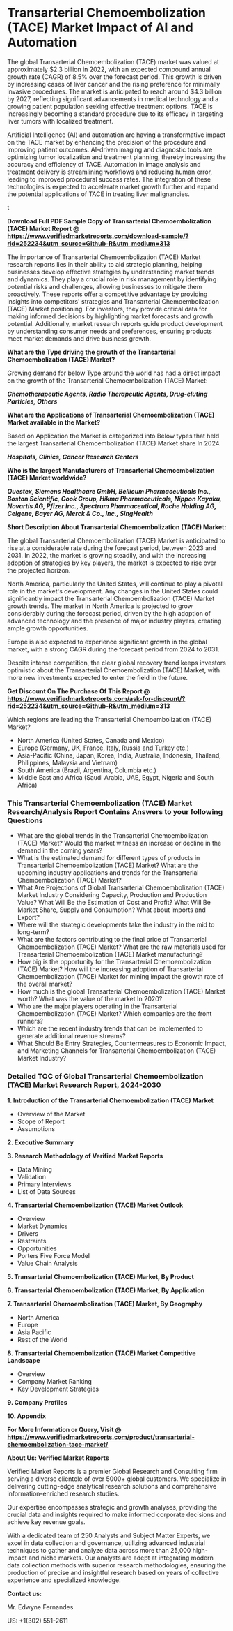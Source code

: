<meta name="title" content="Global Transarterial Chemoembolization (TACE) Market Impact of AI and Automation"><meta name="description" content="The global Transarterial Chemoembolization (TACE) market was valued at approximately $2.3 billion in 2022, with an expected compound annual growth rate (CAGR) of 8.5% "><meta name="title" content="Transarterial Chemoembolization (TACE) Market Size, Share, Scope, Trends, Growth, Opportunities, Analysis, Forecast"><h1>Transarterial Chemoembolization (TACE) Market Impact of AI and Automation</h1><p>The global Transarterial Chemoembolization (TACE) market was valued at approximately $2.3 billion in 2022, with an expected compound annual growth rate (CAGR) of 8.5% over the forecast period. This growth is driven by increasing cases of liver cancer and the rising preference for minimally invasive procedures. The market is anticipated to reach around $4.3 billion by 2027, reflecting significant advancements in medical technology and a growing patient population seeking effective treatment options. TACE is increasingly becoming a standard procedure due to its efficacy in targeting liver tumors with localized treatment.</p><p>Artificial Intelligence (AI) and automation are having a transformative impact on the TACE market by enhancing the precision of the procedure and improving patient outcomes. AI-driven imaging and diagnostic tools are optimizing tumor localization and treatment planning, thereby increasing the accuracy and efficiency of TACE. Automation in image analysis and treatment delivery is streamlining workflows and reducing human error, leading to improved procedural success rates. The integration of these technologies is expected to accelerate market growth further and expand the potential applications of TACE in treating liver malignancies.</p>t</p><p id="" class=""><strong>Download Full PDF Sample Copy of Transarterial Chemoembolization (TACE) Market Report @ <a href="https://www.verifiedmarketreports.com/download-sample/?rid=252234&utm_source=Github-R&utm_medium=313" target="_blank">https://www.verifiedmarketreports.com/download-sample/?rid=252234&utm_source=Github-R&utm_medium=313</a></strong></p><p>The importance of&nbsp;Transarterial Chemoembolization (TACE) Market research reports lies in their ability to aid strategic planning, helping businesses develop effective strategies by understanding market trends and dynamics. They play a crucial role in risk management by identifying potential risks and challenges, allowing businesses to mitigate them proactively. These reports offer a competitive advantage by providing insights into competitors' strategies and Transarterial Chemoembolization (TACE) Market positioning. For investors, they provide critical data for making informed decisions by highlighting market forecasts and growth potential. Additionally, market research reports guide product development by understanding consumer needs and preferences, ensuring products meet market demands and drive business growth.</p><p><strong>What are the&nbsp;Type driving the growth of the Transarterial Chemoembolization (TACE) Market?</strong></p><p id="" class="">Growing demand for below Type around the world has had a direct impact on the growth of the Transarterial Chemoembolization (TACE) Market:</p><em><strong>Chemotherapeutic Agents, Radio Therapeutic Agents, Drug-eluting Particles, Others</strong></em></p><strong>What are the&nbsp;Applications&nbsp;of Transarterial Chemoembolization (TACE) Market available in the Market?</strong></p><p id="" class="">Based on Application the Market is categorized into Below types that held the largest Transarterial Chemoembolization (TACE) Market share In 2024.</p><em><strong>Hospitals, Clinics, Cancer Research Centers</strong></em></p><strong>Who is the largest Manufacturers of Transarterial Chemoembolization (TACE) Market worldwide?</strong></p><p><em><strong>Questex, Siemens Healthcare GmbH, Bellicum Pharmaceuticals Inc., Boston Scientific, Cook Group, Hikma Pharmaceuticals, Nippon Kayaku, Novartis AG, Pfizer Inc., Spectrum Pharmaceutical, Roche Holding AG, Celgene, Bayer AG, Merck & Co., Inc., SingHealth</strong></em></p><p id="" class=""><strong>Short Description About Transarterial Chemoembolization (TACE) Market:</strong></p><p>The global Transarterial Chemoembolization (TACE) Market is anticipated to rise at a considerable rate during the forecast period, between 2023 and 2031. In 2022, the market is growing steadily, and with the increasing adoption of strategies by key players, the market is expected to rise over the projected horizon.</p><p>North America, particularly the United States, will continue to play a pivotal role in the market's development. Any changes in the United States could significantly impact the Transarterial Chemoembolization (TACE) Market growth trends. The market in North America is projected to grow considerably during the forecast period, driven by the high adoption of advanced technology and the presence of major industry players, creating ample growth opportunities.</p><p>Europe is also expected to experience significant growth in the global market, with a strong CAGR during the forecast period from 2024 to 2031.</p><p>Despite intense competition, the clear global recovery trend keeps investors optimistic about the Transarterial Chemoembolization (TACE) Market, with more new investments expected to enter the field in the future.</p><p id="" class=""><strong>Get Discount On The Purchase Of This Report @ <a href="https://www.verifiedmarketreports.com/ask-for-discount/?rid=252234&utm_source=Github-R&utm_medium=313" target="_blank">https://www.verifiedmarketreports.com/ask-for-discount/?rid=252234&utm_source=Github-R&utm_medium=313</a></strong></p>Which regions are leading the Transarterial Chemoembolization (TACE) Market?</p><ul><li>North America (United States, Canada and Mexico)</li><li>Europe (Germany, UK, France, Italy, Russia and Turkey etc.)</li><li>Asia-Pacific (China, Japan, Korea, India, Australia, Indonesia, Thailand, Philippines, Malaysia and Vietnam)</li><li>South America (Brazil, Argentina, Columbia etc.)</li><li>Middle East and Africa (Saudi Arabia, UAE, Egypt, Nigeria and South Africa)</li></ul><h3 id="" class="">This Transarterial Chemoembolization (TACE) Market Research/Analysis Report Contains Answers to your following Questions</h3><ul><li>What are the global trends in the Transarterial Chemoembolization (TACE) Market? Would the market witness an increase or decline in the demand in the coming years?</li><li>What is the estimated demand for different types of products in Transarterial Chemoembolization (TACE) Market? What are the upcoming industry applications and trends for the Transarterial Chemoembolization (TACE) Market?</li><li>What Are Projections of Global Transarterial Chemoembolization (TACE) Market Industry Considering Capacity, Production and Production Value? What Will Be the Estimation of Cost and Profit? What Will Be Market Share, Supply and Consumption? What about imports and Export?</li><li>Where will the strategic developments take the industry in the mid to long-term?</li><li>What are the factors contributing to the final price of Transarterial Chemoembolization (TACE) Market? What are the raw materials used for Transarterial Chemoembolization (TACE) Market manufacturing?</li><li>How big is the opportunity for the Transarterial Chemoembolization (TACE) Market? How will the increasing adoption of Transarterial Chemoembolization (TACE) Market for mining impact the growth rate of the overall market?</li><li>How much is the global Transarterial Chemoembolization (TACE) Market worth? What was the value of the market In 2020?</li><li>Who are the major players operating in the Transarterial Chemoembolization (TACE) Market? Which companies are the front runners?</li><li>Which are the recent industry trends that can be implemented to generate additional revenue streams?</li><li>What Should Be Entry Strategies, Countermeasures to Economic Impact, and Marketing Channels for Transarterial Chemoembolization (TACE) Market Industry?</li></ul><h3 id="" class="">Detailed TOC of Global Transarterial Chemoembolization (TACE) Market Research Report, 2024-2030</h3><p id="" class=""><strong>1. Introduction of the Transarterial Chemoembolization (TACE) Market</strong></p><ul><li>Overview of the Market</li><li>Scope of Report</li><li>Assumptions</li></ul><p id="" class=""><strong>2. Executive Summary</strong></p><p id="" class=""><strong>3. Research Methodology of Verified Market Reports</strong></p><ul><li>Data Mining</li><li>Validation</li><li>Primary Interviews</li><li>List of Data Sources</li></ul><p id="" class=""><strong>4. Transarterial Chemoembolization (TACE) Market Outlook</strong></p><ul><li>Overview</li><li>Market Dynamics</li><li>Drivers</li><li>Restraints</li><li>Opportunities</li><li>Porters Five Force Model</li><li>Value Chain Analysis</li></ul><p id="" class=""><strong>5. Transarterial Chemoembolization (TACE) Market, By Product</strong></p><p id="" class=""><strong>6. Transarterial Chemoembolization (TACE) Market, By Application</strong></p><p id="" class=""><strong>7. Transarterial Chemoembolization (TACE) Market, By Geography</strong></p><ul><li>North America</li><li>Europe</li><li>Asia Pacific</li><li>Rest of the World</li></ul><p id="" class=""><strong>8. Transarterial Chemoembolization (TACE) Market Competitive Landscape</strong></p><ul><li>Overview</li><li>Company Market Ranking</li><li>Key Development Strategies</li></ul><p id="" class=""><strong>9. Company Profiles</strong></p><p id="" class=""><strong>10. Appendix</strong></p><p id="" class=""><strong>For More Information or Query, Visit @ <a href="https://www.verifiedmarketreports.com/product/transarterial-chemoembolization-tace-market/" target="_blank">https://www.verifiedmarketreports.com/product/transarterial-chemoembolization-tace-market/</a></strong></p><p id="" class=""><strong>About Us: Verified Market Reports</strong></p><p id="" class="">Verified Market Reports is a premier Global Research and Consulting firm serving a diverse clientele of over 5000+ global customers. We specialize in delivering cutting-edge analytical research solutions and comprehensive information-enriched research studies.</p><p id="" class="">Our expertise encompasses strategic and growth analyses, providing the crucial data and insights required to make informed corporate decisions and achieve key revenue goals.</p><p id="" class="">With a dedicated team of 250 Analysts and Subject Matter Experts, we excel in data collection and governance, utilizing advanced industrial techniques to gather and analyze data across more than 25,000 high-impact and niche markets. Our analysts are adept at integrating modern data collection methods with superior research methodologies, ensuring the production of precise and insightful research based on years of collective experience and specialized knowledge.</p><p id="" class=""><strong>Contact us:</strong></p><p id="" class="">Mr. Edwyne Fernandes</p><p id="" class="">US: +1(302) 551-2611</p>